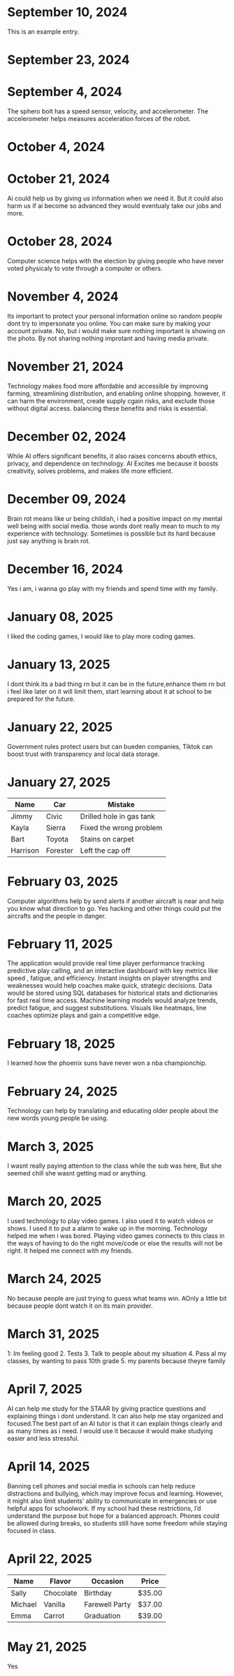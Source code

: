 # September 10, 2024

This is an example entry.
# September 23, 2024
# September 4, 2024
The sphero bolt has a speed sensor, velocity, and accelerometer.
The accelerometer helps measures acceleration forces of the robot.                                                                             
# October 4, 2024
# October 21, 2024
Ai could help us by giving us information when we need it.
But it could also harm us if ai become so advanced they would eventualy take our jobs and more.
# October 28, 2024
Computer science helps with the election by giving people who have never voted physicaly to vote through a computer or others.
# November 4, 2024
Its important to protect your personal information online so random people dont try to impersonate you online. You can make sure by making your account private. No, but i would make sure nothing important is showing on the photo. By not sharing nothing improtant and having media private.
# November 21, 2024
Technology makes food more affordable and accessible by improving farming, streamlining distribution, and enabling online shopping. however, it can harm the environment, create supply cgain risks, and exclude those without digital access. balancing these benefits and risks is essential.
# December 02, 2024
While AI offers significant benefits, it also raises concerns abouth ethics, privacy, and dependence on technology.
AI Excites me because it boosts creativity, solves problems, and makes life more efficient.
# December 09, 2024
Brain rot means like ur being childish, i had a positive impact on my mental well being with social media.
those words dont really mean to much to my experience with technology.
Sometimes is possible but its hard because just say anything is brain rot.
# December 16, 2024
Yes i am, i wanna go play with my friends and spend time with my family.
# January 08, 2025
I liked the coding games, I would like to play more coding games.
# January 13, 2025
I dont think its a bad thing rn but it can be in the future,enhance them rn but i feel like later on it will limit them, start learning about it at school to be prepared for the future.
# January 22, 2025
Government rules protect users but can bueden companies, Tiktok can boost trust with transparency and local data storage.
# January 27, 2025
| Name | Car | Mistake |
|------|-----|---------|
| Jimmy | Civic | Drilled hole in gas tank |
| Kayla | Sierra | Fixed the wrong problem |
| Bart | Toyota | Stains on carpet |
| Harrison | Forester | Left the cap off |
# February 03, 2025
Computer algorithms help by send alerts if another aircraft is near and help you know what direction to go. Yes hacking and other things could put the aircrafts and the people in danger.
# February 11, 2025
The application would provide real time player performance tracking predictive play calling, and an interactive dashboard with key metrics like speed , fatigue, and efficiency. Instant insights on player strengths and weaknesses would help coaches make quick, strategic decisions.
Data would be stored using SQL databases for historical stats and dictionaries for fast real time access. Machine learning models would analyze trends, predict fatigue, and suggest substitutions. Visuals like heatmaps, line coaches optimize plays and gain a competitive edge.
# February 18, 2025
I learned how the phoenix suns have never won a nba championchip.
# February 24, 2025
Technology can help by translating and educating older people about the new words young people be using.
# March 3, 2025
I wasnt really paying attention to the class while the sub was here, But she seemed chill she wasnt getting mad or anything.
# March 20, 2025
I used technology to play video games. I also used it to watch videos or shows. I used it to put a alarm to wake up in the morning.
Technology helped me when i was bored. Playing video games connects to this class in the ways of having to do the right move/code or else the results will not be right. It helped me connect with my friends.
# March 24, 2025
No because people are just trying to guess what teams win. AOnly a little bit because people dont watch it on its main provider.
# March 31, 2025
1: Im feeling good 2. Tests 3. Talk to people about my situation 4. Pass al my classes, by wanting to pass 10th grade 5. my parents because theyre family
# April 7, 2025
AI can help me study for the STAAR by giving practice questions and explaining things i dont understand. It can also help me stay organized and focused.The best part of an AI tutor is that it can explain things clearly and as many times as i need. I would use it because it would make studying easier and less stressful.
# April 14, 2025
Banning cell phones and social media in schools can help reduce distractions and bullying, which may improve focus and learning. However, it might also limit students’ ability to communicate in emergencies or use helpful apps for schoolwork.
If my school had these restrictions, I’d understand the purpose but hope for a balanced approach. Phones could be allowed during breaks, so students still have some freedom while staying focused in class.
# April 22, 2025
| Name | Flavor | Occasion | Price |
|------|--------|----------|-------|
| Sally | Chocolate |Birthday | $35.00 |
| Michael | Vanilla | Farewell Party | $37.00 |
| Emma | Carrot | Graduation | $39.00 |
# May 21, 2025
Yes
